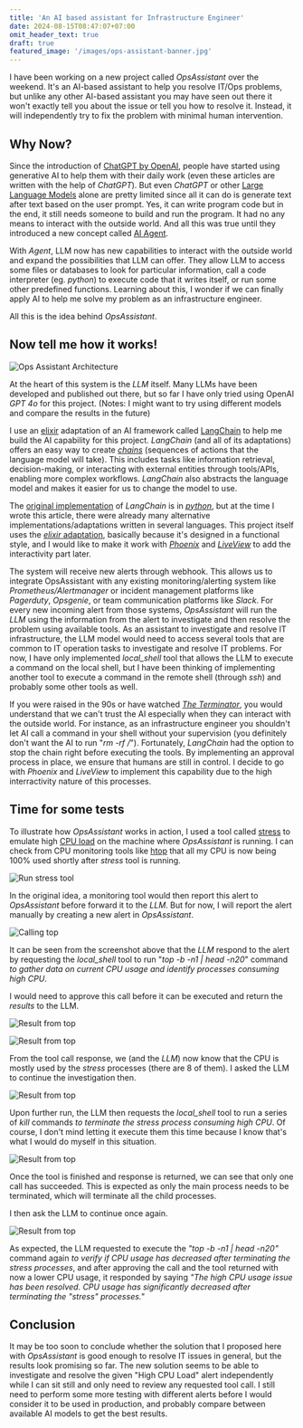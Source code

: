 ```yaml
---
title: 'An AI based assistant for Infrastructure Engineer'
date: 2024-08-15T08:47:07+07:00
omit_header_text: true
draft: true
featured_image: '/images/ops-assistant-banner.jpg'
---
```


I have been working on a new project called *OpsAssistant* over the weekend. It's an AI-based assistant to help you resolve IT/Ops problems, but unlike any other AI-based assistant you may have seen out there it won't exactly tell you about the issue or tell you how to resolve it. Instead, it will independently try to fix the problem with minimal human intervention. 

## Why Now?

Since the introduction of [ChatGPT by OpenAI](https://openai.com/index/chatgpt/), people have started using generative AI to help them with their daily work (even these articles are written with the help of *ChatGPT*). But even *ChatGPT* or other [Large Language Models](https://en.wikipedia.org/wiki/Large_language_model) alone are pretty limited since all it can do is generate text after text based on the user prompt. Yes, it can write program code but in the end, it still needs someone to build and run the program. It had no any means to interact with the outside world. And all this was true until they introduced a new concept called [AI Agent](https://github.blog/ai-and-ml/generative-ai/what-are-ai-agents-and-why-do-they-matter/).

With *Agent*, LLM now has new capabilities to interact with the outside world and expand the possibilities that LLM can offer. They allow LLM to access some files or databases to look for particular information, call a code interpreter (eg. *python*) to execute code that it writes itself, or run some other predefined functions. Learning about this, I wonder if we can finally apply AI to help me solve my problem as an infrastructure engineer. 

All this is the idea behind *OpsAssistant*.

## Now tell me how it works!

![Ops Assistant Architecture](/images/ops-assistant-architecture.svg)

At the heart of this system is the *LLM* itself. Many LLMs have been developed and published out there, but so far I have only tried using OpenAI *GPT 4o* for this project. (Notes: I might want to try using different models and compare the results in the future)

I use an [elixir](https://elixir-lang.org/) adaptation of an AI framework called [LangChain](https://www.langchain.com/) to help me build the AI capability for this project. *LangChain* (and all of its adaptations) offers an easy way to create [_chains_](https://python.langchain.com/v0.1/docs/modules/chains/) (sequences of actions that the language model will take). This includes tasks like information retrieval, decision-making, or interacting with external entities through tools/APIs, enabling more complex workflows. *LangChain* also abstracts the language model and makes it easier for us to change the model to use. 

The [original implementation](https://github.com/langchain-ai/langchain) of *LangChain* is in [*python*](https://www.python.org/), but at the time I wrote this article, there were already many alternative implementations/adaptations written in several languages. This project itself uses the [*elixir* adaptation](https://github.com/brainlid/langchain), basically because it's designed in a functional style, and I would like to make it work with [*Phoenix*](https://www.phoenixframework.org/) and [*LiveView*](https://github.com/phoenixframework/phoenix_live_view) to add the interactivity part later.

The system will receive new alerts through webhook. This allows us to integrate OpsAssistant with any existing monitoring/alerting system like *Prometheus/Alertmanager* or incident management platforms like *Pagerduty*, *Opsgenie*, or team communication platforms like *Slack*. For every new incoming alert from those systems, *OpsAssistant* will run the *LLM* using the information from the alert to investigate and then resolve the problem using available tools. As an assistant to investigate and resolve IT infrastructure, the LLM model would need to access several tools that are common to IT operation tasks to investigate and resolve IT problems. For now, I have only implemented _local_shell_ tool that allows the LLM to execute a command on the local shell, but I have been thinking of implementing another tool to execute a command in the remote shell (through *ssh*) and probably some other tools as well.

If you were raised in the 90s or have watched [*The Terminator*](https://www.imdb.com/title/tt0088247/), you would understand that we can't trust the AI especially when they can interact with the outside world. For instance, as an infrastructure engineer you shouldn't let AI call a command in your shell without your supervision (you definitely don't want the AI to run "*rm -rf /*"). Fortunately, *LangChain* had the option to stop the chain right before executing the tools. By implementing an approval process in place, we ensure that humans are still in control. I decide to go with *Phoenix* and *LiveView* to implement this capability due to the high interractivity nature of this processes.

## Time for some tests

To illustrate how *OpsAssistant* works in action, I used a tool called [stress](https://github.com/resurrecting-open-source-projects/stress) to emulate high [CPU load](https://en.wikipedia.org/wiki/Load_(computing)) on the machine where *OpsAssistant* is running. I can check from CPU monitoring tools like [htop](https://htop.dev/) that all my CPU is now being 100% used shortly after *stress* tool is running.

![Run stress tool](/images/stress-1.png)

In the original idea, a monitoring tool would then report this alert to *OpsAssistant* before forward it to the *LLM*. But for now, I will report the alert manually by creating a new alert in *OpsAssistant*. 

![Calling top](/images/ops-assistant-4.png)

It can be seen from the screenshot above that the *LLM* respond to the alert by requesting the *local_shell* tool to run "*top -b -n1 | head -n20*" command *to gather data on current CPU usage and identify processes consuming high CPU*. 

I would need to approve this call before it can be executed and return the *results* to the LLM.

![Result from top](/images/ops-assistant-5.png)

![Result from top](/images/ops-assistant-6.png)

From the tool call response, we (and the *LLM*) now know that the CPU is mostly used by the *stress* processes (there are 8 of them). I asked the LLM to continue the investigation then.

![Result from top](/images/ops-assistant-8.png)

Upon further run, the LLM then requests the *local_shell* tool to run a series of *kill* commands *to terminate the stress process consuming high CPU*. Of course, I don't mind letting it execute them this time because I know that's what I would do myself in this situation.

![Result from top](/images/ops-assistant-10.png)

Once the tool is finished and response is returned, we can see that only one call has succeeded. This is expected as only the main process needs to be terminated, which will terminate all the child processes. 

I then ask the LLM to continue once again.

![Result from top](/images/ops-assistant-12.png)

As expected, the LLM requested to execute the *"top -b -n1 | head -n20"* command again *to verify if CPU usage has decreased after terminating the stress processes*, and after approving the call and the tool returned with now a lower CPU usage, it responded by saying *"The high CPU usage issue has been resolved. CPU usage has significantly decreased after terminating the "stress" processes."*

## Conclusion

It may be too soon to conclude whether the solution that I proposed here with *OpsAssistant* is good enough to resolve IT issues in general, but the results look promising so far. The new solution seems to be able to investigate and resolve the given "High CPU Load" alert independently while I can sit still and only need to review any requested tool call. I still need to perform some more testing with different alerts before I would consider it to be used in production, and probably compare between available AI models to get the best results.
